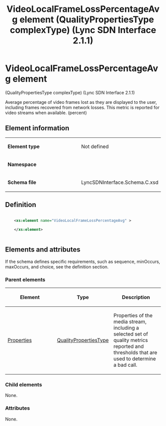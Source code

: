 ﻿---
title: VideoLocalFrameLossPercentageAvg element (QualityPropertiesType complexType) (Lync SDN Interface 2.1.1)
TOCTitle: VideoLocalFrameLossPercentageAvg element
ms:assetid: 71db32e5-e706-bd55-d5dd-6c9d5090f31b
ms:mtpsurl: https://msdn.microsoft.com/library/Dn912841(v=office.15)
ms:contentKeyID: 64127009
ms.date: 02/16/2015
mtps_version: v=office.15
dev_langs:
- xml
---

# VideoLocalFrameLossPercentageAvg element 

(QualityPropertiesType complexType) (Lync SDN Interface 2.1.1)

Average percentage of video frames lost as they are displayed to the user, including frames recovered from network losses. This metric is reported for video streams when available. (percent)

## Element information

<table>
<colgroup>
<col style="width: 50%" />
<col style="width: 50%" />
</colgroup>
<tbody>
<tr class="odd">
<td><p><strong>Element type</strong></p></td>
<td><p>Not defined</p></td>
</tr>
<tr class="even">
<td><p><strong>Namespace</strong></p></td>
<td><p></p></td>
</tr>
<tr class="odd">
<td><p><strong>Schema file</strong></p></td>
<td><p>LyncSDNInterface.Schema.C.xsd</p></td>
</tr>
</tbody>
</table>


## Definition

```xml

    <xs:element name="VideoLocalFrameLossPercentageAvg" >
    
    </xs:element>
  
```

## Elements and attributes

If the schema defines specific requirements, such as sequence, minOccurs, maxOccurs, and choice, see the definition section.

### Parent elements

<table>
<colgroup>
<col style="width: 33%" />
<col style="width: 33%" />
<col style="width: 33%" />
</colgroup>
<thead>
<tr class="header">
<th><p>Element</p></th>
<th><p>Type</p></th>
<th><p>Description</p></th>
</tr>
</thead>
<tbody>
<tr class="odd">
<td><p><a href="properties-element-qualitytype-complextype-lync-sdn-interface-2-1-1.md">Properties</a></p></td>
<td><p><a href="qualitypropertiestype-complextype-lync-sdn-interface-2-1-1.md">QualityPropertiesType</a></p></td>
<td><p>Properties of the media stream, including a selected set of quality metrics reported and thresholds that are used to determine a bad call.</p></td>
</tr>
</tbody>
</table>


### Child elements

None.

### Attributes

None.

